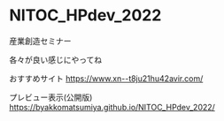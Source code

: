 # NITOC_HPdev_2022
産業創造セミナー

各々が良い感じにやってね

おすすめサイト
https://www.xn--t8ju21hu42avir.com/

プレビュー表示(公開版)
https://byakkomatsumiya.github.io/NITOC_HPdev_2022/
